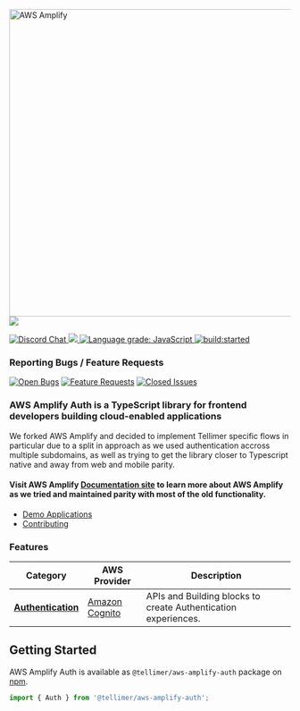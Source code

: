 <img src="https://s3.amazonaws.com/aws-mobile-hub-images/aws-amplify-logo.png" alt="AWS Amplify" width="550" >

<a href="https://nodei.co/npm/aws-amplify/">
  <img src="https://nodei.co/npm/aws-amplify.svg?downloads=true&downloadRank=true&stars=true">
</a>
<p>
  <a href="https://discord.gg/jWVbPfC" target="_blank">
    <img src="https://img.shields.io/discord/308323056592486420?logo=discord"" alt="Discord Chat" />
  </a>
  <a href="https://codecov.io/gh/Tellimer/aws-amplify-auth">
    <img src="https://codecov.io/gh/Tellimer/aws-amplify-auth/branch/main/graph/badge.svg" />
  </a>
  <a href="https://lgtm.com/projects/g/Tellimer/aws-amplify-auth/context:javascript"><img alt="Language grade: JavaScript" src="https://img.shields.io/lgtm/grade/javascript/g/Tellimer/aws-amplify-auth.svg?logo=lgtm&logoWidth=18"/>
  </a>
  <a href="https://circleci.com/gh/Tellimer/aws-amplify-auth">
    <img src="https://img.shields.io/circleci/project/github/Tellimer/aws-amplify-auth/main.svg" alt="build:started">
  </a>
</p>

### Reporting Bugs / Feature Requests

[![Open Bugs](https://img.shields.io/github/issues/Tellimer/aws-amplify-auth/bug?color=d73a4a&label=bugs)](https://github.com/Tellimer/aws-amplify-auth/issues?q=is%3Aissue+is%3Aopen+label%3Abug)
[![Feature Requests](https://img.shields.io/github/issues/Tellimer/aws-amplify-auth/feature-request?color=ff9001&label=feature%20requests)](https://github.com/Tellimer/aws-amplify-auth/issues?q=is%3Aissue+label%3Afeature-request+is%3Aopen)
[![Closed Issues](https://img.shields.io/github/issues-closed/Tellimer/aws-amplify-auth?color=%2325CC00&label=issues%20closed)](https://github.com/Tellimer/aws-amplify-auth/issues?q=is%3Aissue+is%3Aclosed+)

### AWS Amplify Auth is a TypeScript library for frontend developers building cloud-enabled applications

We forked AWS Amplify and decided to implement Tellimer specific flows in particular due to a split in approach as we used authentication accross multiple subdomains, as well as trying to get the library closer to Typescript native and away from web and mobile parity.

#### Visit AWS Amplify [Documentation site](https://docs.amplify.aws/) to learn more about AWS Amplify as we tried and maintained parity with most of the old functionality.

- [Demo Applications](https://github.com/aws-amplify/amplify-js-samples)
- [Contributing](https://github.com/Tellimer/aws-amplify-auth/blob/main/CONTRIBUTING.md)

### Features

| Category                                                                                                          | AWS Provider                                                | Description                                                                                                            |
| ----------------------------------------------------------------------------------------------------------------- | ----------------------------------------------------------- | ---------------------------------------------------------------------------------------------------------------------- |
| [**Authentication**](https://docs.amplify.aws/lib/auth/getting-started/q/platform/js)                             | [Amazon Cognito](https://aws.amazon.com/cognito/)           | APIs and Building blocks to create Authentication experiences.                                                         |

## Getting Started

AWS Amplify Auth is available as `@tellimer/aws-amplify-auth` package on [npm](https://www.npmjs.com/package/@tellimer/aws-amplify-auth).

  ```ts
  import { Auth } from '@tellimer/aws-amplify-auth';
  ```


